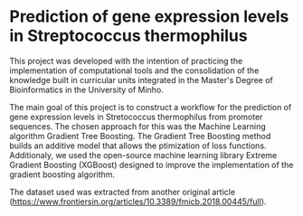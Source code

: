 # Prediction of gene expression levels in Streptococcus thermophilus

This project was developed with the intention of practicing the implementation of computational tools and the consolidation of the knowledge built in curricular units integrated in the Master's Degree of Bioinformatics in the University of Minho.

The main goal of this project is to construct a workflow for the prediction of gene expression levels in Stretococcus thermophilus from promoter sequences. 
The chosen approach for this was the Machine Learning algorithm Gradient Tree Boosting.
The Gradient Tree Boosting method builds an additive model that allows the ptimization of loss functions. 
Additionaly, we used the open-source machine learning library Extreme Gradient Boosting (XGBoost) designed to improve the implementation of the gradient boosting algorithm.

The dataset used was extracted from another original article (https://www.frontiersin.org/articles/10.3389/fmicb.2018.00445/full).
